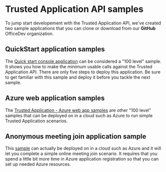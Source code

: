 # Trusted Application API samples

To jump start developement with the Trusted Application API, we've created two sample applications that you can clone or download from our **GitHub** OfficeDev organization.

## QuickStart application samples

The [Quick start console application](https://github.com/OfficeDev/skype-docs/tree/live/Skype/Trusted-Application-API/samples/QuickStartSamples) can be considered a "100 level" sample. It shows you how to make the minimum usable calls against the Trusted Application API. There are only
five steps to deploy this application.  Be sure to get familiar with this sample and deploy it before you tackle the next sample.  

## Azure web application samples

The [Trusted Application - Azure web app samples](TODO:LINK) are other "100 level" samples that can be deployed on in a cloud such as Azure to run simple Trusted Application scenarios.

## Anonymous meeting join application sample

This [sample](https://github.com/OfficeDev/skype-docs/tree/live/Skype/Trusted-Application-API/samples/AnonMeetingJoinSamples) can actually be deployed on in a cloud such as Azure and it will let you complete a simple online meeting join scenario. It requires that you
spend a little bit more time in Azure application registration so that you can set up needed Azure resources.